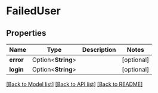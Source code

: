 # FailedUser

## Properties

Name | Type | Description | Notes
------------ | ------------- | ------------- | -------------
**error** | Option<**String**> |  | [optional]
**login** | Option<**String**> |  | [optional]

[[Back to Model list]](../README.md#documentation-for-models) [[Back to API list]](../README.md#documentation-for-api-endpoints) [[Back to README]](../README.md)


